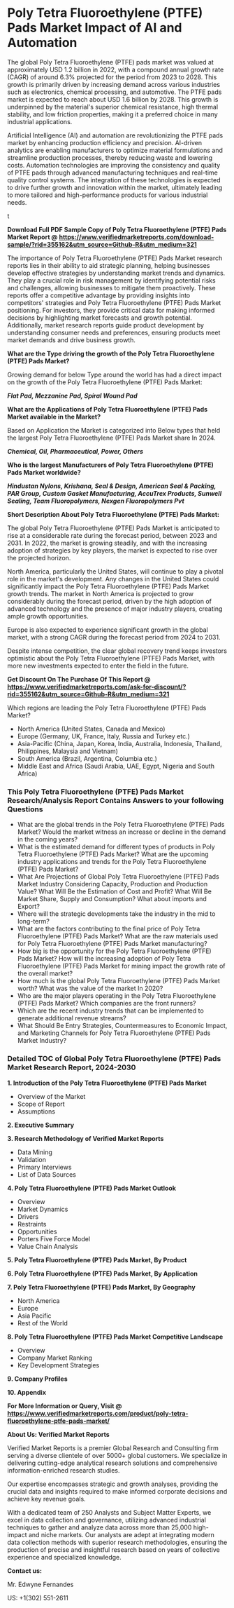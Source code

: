 <meta name="title" content="Global Poly Tetra Fluoroethylene (PTFE) Pads Market Impact of AI and Automation"><meta name="description" content="The global Poly Tetra Fluoroethylene (PTFE) pads market was valued at approximately USD 1.2 billion in 2022, with a compound annual growth rate (CAGR) of around 6.3% p"><meta name="title" content="Poly Tetra Fluoroethylene (PTFE) Pads Market Size, Share, Scope, Trends, Growth, Opportunities, Analysis, Forecast"><h1>Poly Tetra Fluoroethylene (PTFE) Pads Market Impact of AI and Automation</h1><p>The global Poly Tetra Fluoroethylene (PTFE) pads market was valued at approximately USD 1.2 billion in 2022, with a compound annual growth rate (CAGR) of around 6.3% projected for the period from 2023 to 2028. This growth is primarily driven by increasing demand across various industries such as electronics, chemical processing, and automotive. The PTFE pads market is expected to reach about USD 1.6 billion by 2028. This growth is underpinned by the material's superior chemical resistance, high thermal stability, and low friction properties, making it a preferred choice in many industrial applications.</p><p>Artificial Intelligence (AI) and automation are revolutionizing the PTFE pads market by enhancing production efficiency and precision. AI-driven analytics are enabling manufacturers to optimize material formulations and streamline production processes, thereby reducing waste and lowering costs. Automation technologies are improving the consistency and quality of PTFE pads through advanced manufacturing techniques and real-time quality control systems. The integration of these technologies is expected to drive further growth and innovation within the market, ultimately leading to more tailored and high-performance products for various industrial needs.</p>t</p><p id="" class=""><strong>Download Full PDF Sample Copy of Poly Tetra Fluoroethylene (PTFE) Pads Market Report @ <a href="https://www.verifiedmarketreports.com/download-sample/?rid=355162&utm_source=Github-R&utm_medium=321" target="_blank">https://www.verifiedmarketreports.com/download-sample/?rid=355162&utm_source=Github-R&utm_medium=321</a></strong></p><p>The importance of&nbsp;Poly Tetra Fluoroethylene (PTFE) Pads Market research reports lies in their ability to aid strategic planning, helping businesses develop effective strategies by understanding market trends and dynamics. They play a crucial role in risk management by identifying potential risks and challenges, allowing businesses to mitigate them proactively. These reports offer a competitive advantage by providing insights into competitors' strategies and Poly Tetra Fluoroethylene (PTFE) Pads Market positioning. For investors, they provide critical data for making informed decisions by highlighting market forecasts and growth potential. Additionally, market research reports guide product development by understanding consumer needs and preferences, ensuring products meet market demands and drive business growth.</p><p><strong>What are the&nbsp;Type driving the growth of the Poly Tetra Fluoroethylene (PTFE) Pads Market?</strong></p><p id="" class="">Growing demand for below Type around the world has had a direct impact on the growth of the Poly Tetra Fluoroethylene (PTFE) Pads Market:</p><em><strong>Flat Pad, Mezzanine Pad, Spiral Wound Pad</strong></em></p><strong>What are the&nbsp;Applications&nbsp;of Poly Tetra Fluoroethylene (PTFE) Pads Market available in the Market?</strong></p><p id="" class="">Based on Application the Market is categorized into Below types that held the largest Poly Tetra Fluoroethylene (PTFE) Pads Market share In 2024.</p><em><strong>Chemical, Oil, Pharmaceutical, Power, Others</strong></em></p><strong>Who is the largest Manufacturers of Poly Tetra Fluoroethylene (PTFE) Pads Market worldwide?</strong></p><p><em><strong>Hindustan Nylons, Krishana, Seal & Design, American Seal & Packing, PAR Group, Custom Gasket Manufacturing, AccuTrex Products, Sunwell Sealing, Team Fluoropolymers, Nexgen Fluoropolymers Pvt</strong></em></p><p id="" class=""><strong>Short Description About Poly Tetra Fluoroethylene (PTFE) Pads Market:</strong></p><p>The global Poly Tetra Fluoroethylene (PTFE) Pads Market is anticipated to rise at a considerable rate during the forecast period, between 2023 and 2031. In 2022, the market is growing steadily, and with the increasing adoption of strategies by key players, the market is expected to rise over the projected horizon.</p><p>North America, particularly the United States, will continue to play a pivotal role in the market's development. Any changes in the United States could significantly impact the Poly Tetra Fluoroethylene (PTFE) Pads Market growth trends. The market in North America is projected to grow considerably during the forecast period, driven by the high adoption of advanced technology and the presence of major industry players, creating ample growth opportunities.</p><p>Europe is also expected to experience significant growth in the global market, with a strong CAGR during the forecast period from 2024 to 2031.</p><p>Despite intense competition, the clear global recovery trend keeps investors optimistic about the Poly Tetra Fluoroethylene (PTFE) Pads Market, with more new investments expected to enter the field in the future.</p><p id="" class=""><strong>Get Discount On The Purchase Of This Report @ <a href="https://www.verifiedmarketreports.com/ask-for-discount/?rid=355162&utm_source=Github-R&utm_medium=321" target="_blank">https://www.verifiedmarketreports.com/ask-for-discount/?rid=355162&utm_source=Github-R&utm_medium=321</a></strong></p>Which regions are leading the Poly Tetra Fluoroethylene (PTFE) Pads Market?</p><ul><li>North America (United States, Canada and Mexico)</li><li>Europe (Germany, UK, France, Italy, Russia and Turkey etc.)</li><li>Asia-Pacific (China, Japan, Korea, India, Australia, Indonesia, Thailand, Philippines, Malaysia and Vietnam)</li><li>South America (Brazil, Argentina, Columbia etc.)</li><li>Middle East and Africa (Saudi Arabia, UAE, Egypt, Nigeria and South Africa)</li></ul><h3 id="" class="">This Poly Tetra Fluoroethylene (PTFE) Pads Market Research/Analysis Report Contains Answers to your following Questions</h3><ul><li>What are the global trends in the Poly Tetra Fluoroethylene (PTFE) Pads Market? Would the market witness an increase or decline in the demand in the coming years?</li><li>What is the estimated demand for different types of products in Poly Tetra Fluoroethylene (PTFE) Pads Market? What are the upcoming industry applications and trends for the Poly Tetra Fluoroethylene (PTFE) Pads Market?</li><li>What Are Projections of Global Poly Tetra Fluoroethylene (PTFE) Pads Market Industry Considering Capacity, Production and Production Value? What Will Be the Estimation of Cost and Profit? What Will Be Market Share, Supply and Consumption? What about imports and Export?</li><li>Where will the strategic developments take the industry in the mid to long-term?</li><li>What are the factors contributing to the final price of Poly Tetra Fluoroethylene (PTFE) Pads Market? What are the raw materials used for Poly Tetra Fluoroethylene (PTFE) Pads Market manufacturing?</li><li>How big is the opportunity for the Poly Tetra Fluoroethylene (PTFE) Pads Market? How will the increasing adoption of Poly Tetra Fluoroethylene (PTFE) Pads Market for mining impact the growth rate of the overall market?</li><li>How much is the global Poly Tetra Fluoroethylene (PTFE) Pads Market worth? What was the value of the market In 2020?</li><li>Who are the major players operating in the Poly Tetra Fluoroethylene (PTFE) Pads Market? Which companies are the front runners?</li><li>Which are the recent industry trends that can be implemented to generate additional revenue streams?</li><li>What Should Be Entry Strategies, Countermeasures to Economic Impact, and Marketing Channels for Poly Tetra Fluoroethylene (PTFE) Pads Market Industry?</li></ul><h3 id="" class="">Detailed TOC of Global Poly Tetra Fluoroethylene (PTFE) Pads Market Research Report, 2024-2030</h3><p id="" class=""><strong>1. Introduction of the Poly Tetra Fluoroethylene (PTFE) Pads Market</strong></p><ul><li>Overview of the Market</li><li>Scope of Report</li><li>Assumptions</li></ul><p id="" class=""><strong>2. Executive Summary</strong></p><p id="" class=""><strong>3. Research Methodology of Verified Market Reports</strong></p><ul><li>Data Mining</li><li>Validation</li><li>Primary Interviews</li><li>List of Data Sources</li></ul><p id="" class=""><strong>4. Poly Tetra Fluoroethylene (PTFE) Pads Market Outlook</strong></p><ul><li>Overview</li><li>Market Dynamics</li><li>Drivers</li><li>Restraints</li><li>Opportunities</li><li>Porters Five Force Model</li><li>Value Chain Analysis</li></ul><p id="" class=""><strong>5. Poly Tetra Fluoroethylene (PTFE) Pads Market, By Product</strong></p><p id="" class=""><strong>6. Poly Tetra Fluoroethylene (PTFE) Pads Market, By Application</strong></p><p id="" class=""><strong>7. Poly Tetra Fluoroethylene (PTFE) Pads Market, By Geography</strong></p><ul><li>North America</li><li>Europe</li><li>Asia Pacific</li><li>Rest of the World</li></ul><p id="" class=""><strong>8. Poly Tetra Fluoroethylene (PTFE) Pads Market Competitive Landscape</strong></p><ul><li>Overview</li><li>Company Market Ranking</li><li>Key Development Strategies</li></ul><p id="" class=""><strong>9. Company Profiles</strong></p><p id="" class=""><strong>10. Appendix</strong></p><p id="" class=""><strong>For More Information or Query, Visit @ <a href="https://www.verifiedmarketreports.com/product/poly-tetra-fluoroethylene-ptfe-pads-market/" target="_blank">https://www.verifiedmarketreports.com/product/poly-tetra-fluoroethylene-ptfe-pads-market/</a></strong></p><p id="" class=""><strong>About Us: Verified Market Reports</strong></p><p id="" class="">Verified Market Reports is a premier Global Research and Consulting firm serving a diverse clientele of over 5000+ global customers. We specialize in delivering cutting-edge analytical research solutions and comprehensive information-enriched research studies.</p><p id="" class="">Our expertise encompasses strategic and growth analyses, providing the crucial data and insights required to make informed corporate decisions and achieve key revenue goals.</p><p id="" class="">With a dedicated team of 250 Analysts and Subject Matter Experts, we excel in data collection and governance, utilizing advanced industrial techniques to gather and analyze data across more than 25,000 high-impact and niche markets. Our analysts are adept at integrating modern data collection methods with superior research methodologies, ensuring the production of precise and insightful research based on years of collective experience and specialized knowledge.</p><p id="" class=""><strong>Contact us:</strong></p><p id="" class="">Mr. Edwyne Fernandes</p><p id="" class="">US: +1(302) 551-2611</p>